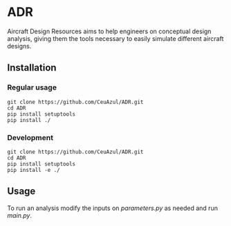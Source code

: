 # ADR
Aircraft Design Resources aims to help engineers on conceptual design analysis, giving them the tools necessary to easily simulate different aircraft designs.

## Installation
### Regular usage
```
git clone https://github.com/CeuAzul/ADR.git
cd ADR
pip install setuptools
pip install ./
```

### Development
```
git clone https://github.com/CeuAzul/ADR.git
cd ADR
pip install setuptools
pip install -e ./
```

## Usage

To run an analysis modify the inputs on *parameters.py* as needed and run *main.py*.
